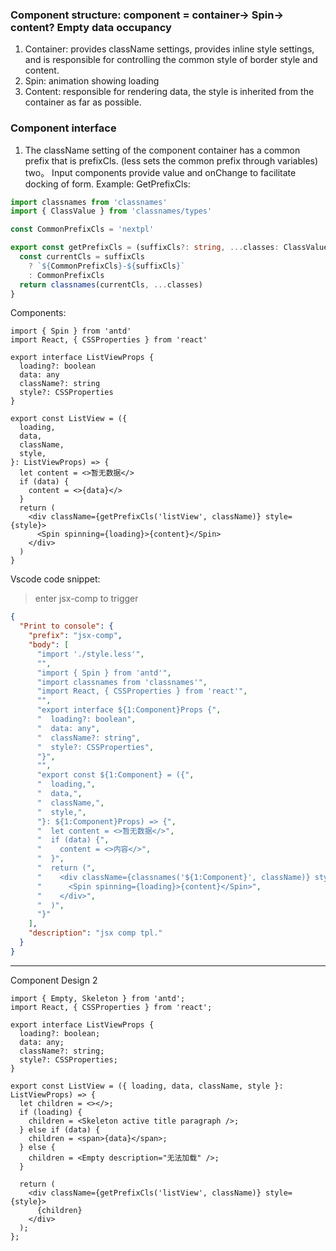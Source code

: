 ### Component structure: component = container-> Spin-> content? Empty data occupancy
1. Container: provides className settings, provides inline style settings, and is responsible for controlling the common style of border style and content.
2. Spin: animation showing loading
3. Content: responsible for rendering data, the style is inherited from the container as far as possible.
### Component interface
1. The className setting of the component container has a common prefix that is prefixCls. (less sets the common prefix through variables)
two。 Input components provide value and onChange to facilitate docking of form.
Example:
GetPrefixCls:
```ts
import classnames from 'classnames'
import { ClassValue } from 'classnames/types'

const CommonPrefixCls = 'nextpl'

export const getPrefixCls = (suffixCls?: string, ...classes: ClassValue[]) => {
  const currentCls = suffixCls
    ? `${CommonPrefixCls}-${suffixCls}`
    : CommonPrefixCls
  return classnames(currentCls, ...classes)
}
```
Components:
```tsx
import { Spin } from 'antd'
import React, { CSSProperties } from 'react'

export interface ListViewProps {
  loading?: boolean
  data: any
  className?: string
  style?: CSSProperties
}

export const ListView = ({
  loading,
  data,
  className,
  style,
}: ListViewProps) => {
  let content = <>暂无数据</>
  if (data) {
    content = <>{data}</>
  }
  return (
    <div className={getPrefixCls('listView', className)} style={style}>
      <Spin spinning={loading}>{content}</Spin>
    </div>
  )
}
```
Vscode code snippet:
> enter jsx-comp to trigger
```json
{
  "Print to console": {
    "prefix": "jsx-comp",
    "body": [
      "import './style.less'",
      "",
      "import { Spin } from 'antd'",
      "import classnames from 'classnames'",
      "import React, { CSSProperties } from 'react'",
      "",
      "export interface ${1:Component}Props {",
      "  loading?: boolean",
      "  data: any",
      "  className?: string",
      "  style?: CSSProperties",
      "}",
      "",
      "export const ${1:Component} = ({",
      "  loading,",
      "  data,",
      "  className,",
      "  style,",
      "}: ${1:Component}Props) => {",
      "  let content = <>暂无数据</>",
      "  if (data) {",
      "    content = <>内容</>",
      "  }",
      "  return (",
      "    <div className={classnames('${1:Component}', className)} style={style}>",
      "      <Spin spinning={loading}>{content}</Spin>",
      "    </div>",
      "  )",
      "}"
    ],
    "description": "jsx comp tpl."
  }
}
```
---
Component Design 2
```tsx
import { Empty, Skeleton } from 'antd';
import React, { CSSProperties } from 'react';

export interface ListViewProps {
  loading?: boolean;
  data: any;
  className?: string;
  style?: CSSProperties;
}

export const ListView = ({ loading, data, className, style }: ListViewProps) => {
  let children = <></>;
  if (loading) {
    children = <Skeleton active title paragraph />;
  } else if (data) {
    children = <span>{data}</span>;
  } else {
    children = <Empty description="无法加载" />;
  }

  return (
    <div className={getPrefixCls('listView', className)} style={style}>
      {children}
    </div>
  );
};
```